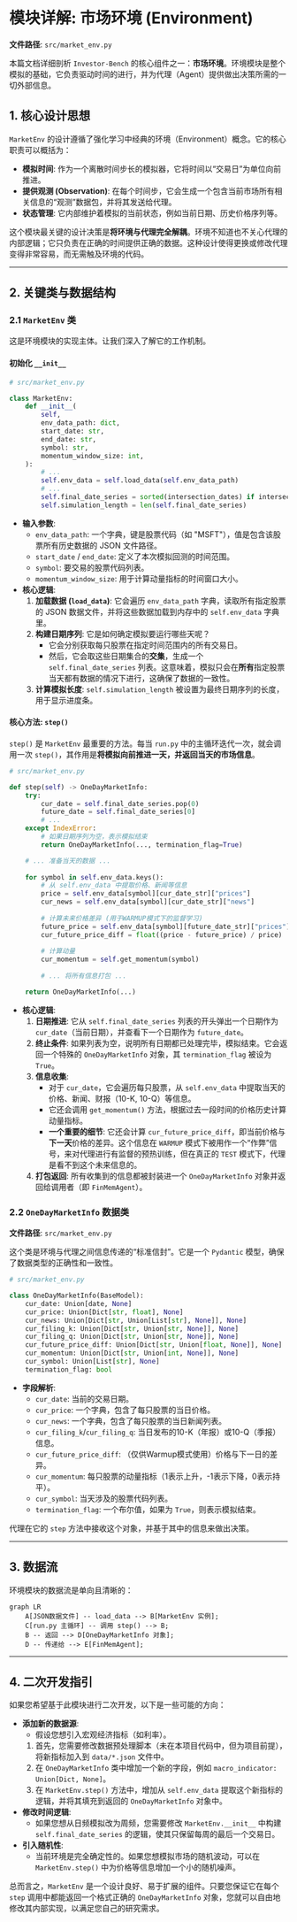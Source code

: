 # 模块详解: 市场环境 (Environment)

**文件路径**: `src/market_env.py`

本篇文档详细剖析 `Investor-Bench` 的核心组件之一：**市场环境**。环境模块是整个模拟的基础，它负责驱动时间的进行，并为代理（Agent）提供做出决策所需的一切外部信息。

## 1. 核心设计思想

`MarketEnv` 的设计遵循了强化学习中经典的环境（Environment）概念。它的核心职责可以概括为：

- **模拟时间**: 作为一个离散时间步长的模拟器，它将时间以“交易日”为单位向前推进。
- **提供观测 (Observation)**: 在每个时间步，它会生成一个包含当前市场所有相关信息的“观测”数据包，并将其发送给代理。
- **状态管理**: 它内部维护着模拟的当前状态，例如当前日期、历史价格序列等。

这个模块最关键的设计决策是**将环境与代理完全解耦**。环境不知道也不关心代理的内部逻辑；它只负责在正确的时间提供正确的数据。这种设计使得更换或修改代理变得非常容易，而无需触及环境的代码。

---

## 2. 关键类与数据结构

### 2.1 `MarketEnv` 类

这是环境模块的实现主体。让我们深入了解它的工作机制。

#### 初始化 `__init__`

```python
# src/market_env.py

class MarketEnv:
    def __init__(
        self,
        env_data_path: dict,
        start_date: str,
        end_date: str,
        symbol: str,
        momentum_window_size: int,
    ):
        # ...
        self.env_data = self.load_data(self.env_data_path)
        # ...
        self.final_date_series = sorted(intersection_dates) if intersection_dates else []
        self.simulation_length = len(self.final_date_series)
```

- **输入参数**:
    - `env_data_path`: 一个字典，键是股票代码（如 "MSFT"），值是包含该股票所有历史数据的 JSON 文件路径。
    - `start_date` / `end_date`: 定义了本次模拟回测的时间范围。
    - `symbol`: 要交易的股票代码列表。
    - `momentum_window_size`: 用于计算动量指标的时间窗口大小。
- **核心逻辑**:
    1.  **加载数据 (`load_data`)**: 它会遍历 `env_data_path` 字典，读取所有指定股票的 JSON 数据文件，并将这些数据加载到内存中的 `self.env_data` 字典里。
    2.  **构建日期序列**: 它是如何确定模拟要运行哪些天呢？
        - 它会分别获取每只股票在指定时间范围内的所有交易日。
        - 然后，它会取这些日期集合的**交集**，生成一个 `self.final_date_series` 列表。这意味着，模拟只会在**所有**指定股票当天都有数据的情况下进行，这确保了数据的一致性。
    3.  **计算模拟长度**: `self.simulation_length` 被设置为最终日期序列的长度，用于显示进度条。

#### 核心方法: `step()`

`step()` 是 `MarketEnv` 最重要的方法。每当 `run.py` 中的主循环迭代一次，就会调用一次 `step()`，其作用是**将模拟向前推进一天，并返回当天的市场信息**。

```python
# src/market_env.py

def step(self) -> OneDayMarketInfo:
    try:
        cur_date = self.final_date_series.pop(0)
        future_date = self.final_date_series[0]
        # ...
    except IndexError:
        # 如果日期序列为空，表示模拟结束
        return OneDayMarketInfo(..., termination_flag=True)

    # ... 准备当天的数据 ...
    
    for symbol in self.env_data.keys():
        # 从 self.env_data 中提取价格、新闻等信息
        price = self.env_data[symbol][cur_date_str]["prices"]
        cur_news = self.env_data[symbol][cur_date_str]["news"]
        
        # 计算未来价格差异 (用于WARMUP模式下的监督学习)
        future_price = self.env_data[symbol][future_date_str]["prices"]
        cur_future_price_diff = float((price - future_price) / price)
        
        # 计算动量
        cur_momentum = self.get_momentum(symbol)
        
        # ... 将所有信息打包 ...

    return OneDayMarketInfo(...)
```

- **核心逻辑**:
    1.  **日期推进**: 它从 `self.final_date_series` 列表的开头弹出一个日期作为 `cur_date`（当前日期），并查看下一个日期作为 `future_date`。
    2.  **终止条件**: 如果列表为空，说明所有日期都已处理完毕，模拟结束。它会返回一个特殊的 `OneDayMarketInfo` 对象，其 `termination_flag` 被设为 `True`。
    3.  **信息收集**:
        - 对于 `cur_date`，它会遍历每只股票，从 `self.env_data` 中提取当天的价格、新闻、财报（10-K, 10-Q）等信息。
        - 它还会调用 `get_momentum()` 方法，根据过去一段时间的价格历史计算动量指标。
        - **一个重要的细节**: 它还会计算 `cur_future_price_diff`，即当前价格与**下一天**价格的差异。这个信息在 `WARMUP` 模式下被用作一个“作弊”信号，来对代理进行有监督的预热训练，但在真正的 `TEST` 模式下，代理是看不到这个未来信息的。
    4.  **打包返回**: 所有收集到的信息都被封装进一个 `OneDayMarketInfo` 对象并返回给调用者（即 `FinMemAgent`）。

### 2.2 `OneDayMarketInfo` 数据类

**文件路径**: `src/market_env.py`

这个类是环境与代理之间信息传递的“标准信封”。它是一个 `Pydantic` 模型，确保了数据类型的正确性和一致性。

```python
# src/market_env.py

class OneDayMarketInfo(BaseModel):
    cur_date: Union[date, None]
    cur_price: Union[Dict[str, float], None]
    cur_news: Union[Dict[str, Union[List[str], None]], None]
    cur_filing_k: Union[Dict[str, Union[str, None]], None]
    cur_filing_q: Union[Dict[str, Union[str, None]], None]
    cur_future_price_diff: Union[Dict[str, Union[float, None]], None]
    cur_momentum: Union[Dict[str, Union[int, None]], None]
    cur_symbol: Union[List[str], None]
    termination_flag: bool
```

- **字段解析**:
    - `cur_date`: 当前的交易日期。
    - `cur_price`: 一个字典，包含了每只股票的当日价格。
    - `cur_news`: 一个字典，包含了每只股票的当日新闻列表。
    - `cur_filing_k`/`cur_filing_q`: 当日发布的10-K（年报）或10-Q（季报）信息。
    - `cur_future_price_diff`: （仅供Warmup模式使用）价格与下一日的差异。
    - `cur_momentum`: 每只股票的动量指标（1表示上升，-1表示下降，0表示持平）。
    - `cur_symbol`: 当天涉及的股票代码列表。
    - `termination_flag`: 一个布尔值，如果为 `True`，则表示模拟结束。

代理在它的 `step` 方法中接收这个对象，并基于其中的信息来做出决策。

---

## 3. 数据流

环境模块的数据流是单向且清晰的：

```mermaid
graph LR
    A[JSON数据文件] -- load_data --> B[MarketEnv 实例];
    C[run.py 主循环] -- 调用 step() --> B;
    B -- 返回 --> D[OneDayMarketInfo 对象];
    D -- 传递给 --> E[FinMemAgent];
```

---

## 4. 二次开发指引

如果您希望基于此模块进行二次开发，以下是一些可能的方向：

- **添加新的数据源**:
    - 假设您想引入宏观经济指标（如利率）。
    1.  首先，您需要修改数据预处理脚本（未在本项目代码中，但为项目前提），将新指标加入到 `data/*.json` 文件中。
    2.  在 `OneDayMarketInfo` 类中增加一个新的字段，例如 `macro_indicator: Union[Dict, None]`。
    3.  在 `MarketEnv.step()` 方法中，增加从 `self.env_data` 提取这个新指标的逻辑，并将其填充到返回的 `OneDayMarketInfo` 对象中。
- **修改时间逻辑**:
    - 如果您想从日频模拟改为周频，您需要修改 `MarketEnv.__init__` 中构建 `self.final_date_series` 的逻辑，使其只保留每周的最后一个交易日。
- **引入随机性**:
    - 当前环境是完全确定性的。如果您想模拟市场的随机波动，可以在 `MarketEnv.step()` 中为价格等信息增加一个小的随机噪声。

总而言之，`MarketEnv` 是一个设计良好、易于扩展的组件。只要您保证它在每个 `step` 调用中都能返回一个格式正确的 `OneDayMarketInfo` 对象，您就可以自由地修改其内部实现，以满足您自己的研究需求。 